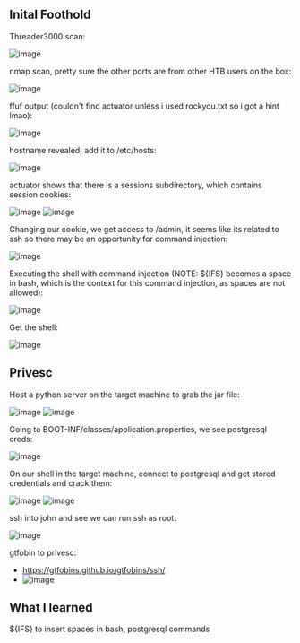 ## Inital Foothold

Threader3000 scan:

![image](https://github.com/michaelwang3668/ctf-writeups/assets/75542248/f1931764-055c-478e-b762-d453ff66a78c)

nmap scan, pretty sure the other ports are from other HTB users on the box:

![image](https://github.com/michaelwang3668/ctf-writeups/assets/75542248/3c220e8e-c0ad-446c-bd4f-7e484984af03)

ffuf output (couldn't find actuator unless i used rockyou.txt so i got a hint lmao):

![image](https://github.com/michaelwang3668/ctf-writeups/assets/75542248/3329ad23-5e99-4207-beb1-4985a709fbac)

hostname revealed, add it to /etc/hosts:

![image](https://github.com/michaelwang3668/ctf-writeups/assets/75542248/ef498ec1-ac09-4fb6-af34-7344ff25545a)


actuator shows that there is a sessions subdirectory, which contains session cookies:

![image](https://github.com/michaelwang3668/ctf-writeups/assets/75542248/9a01c633-1045-4c59-aa18-b5b2455a7d2b)
![image](https://github.com/michaelwang3668/ctf-writeups/assets/75542248/6b3f938c-937b-41a7-bce5-7a7a13764968)

Changing our cookie, we get access to /admin, it seems like its related to ssh so there may be an opportunity for command injection:

![image](https://github.com/michaelwang3668/ctf-writeups/assets/75542248/d2e9841e-9fa6-4f71-9209-155dfbaed2eb)

Executing the shell with command injection (NOTE: ${IFS} becomes a space in bash, which is the context for this command injection, as spaces are not allowed):

![image](https://github.com/michaelwang3668/ctf-writeups/assets/75542248/1238cc20-fc0b-4376-9be2-7611e4636228)

Get the shell:

![image](https://github.com/michaelwang3668/ctf-writeups/assets/75542248/13b568f2-7910-4308-959d-e73b052331d5)

## Privesc

Host a python server on the target machine to grab the jar file:

![image](https://github.com/michaelwang3668/ctf-writeups/assets/75542248/3fd9324f-91e9-4817-8892-21ef23d333c7)
![image](https://github.com/michaelwang3668/ctf-writeups/assets/75542248/f88840d1-3afa-481d-aeb1-dd5e21150227)

Going to BOOT-INF/classes/application.properties, we see postgresql creds:

![image](https://github.com/michaelwang3668/ctf-writeups/assets/75542248/fcc262d7-943f-4e81-82ae-b19c776e5c6c)

On our shell in the target machine, connect to postgresql and get stored credentials and crack them:

![image](https://github.com/michaelwang3668/ctf-writeups/assets/75542248/6ed7ae7e-f756-42a5-94d2-3c776aac1d36)
![image](https://github.com/michaelwang3668/ctf-writeups/assets/75542248/ff555de4-cb4f-4e44-b021-bca97a986764)

ssh into john and see we can run ssh as root:

![image](https://github.com/michaelwang3668/ctf-writeups/assets/75542248/58acc100-cf2f-477d-9fef-06b7e3745558)

gtfobin to privesc:
- https://gtfobins.github.io/gtfobins/ssh/
- ![image](https://github.com/michaelwang3668/ctf-writeups/assets/75542248/10801dc0-48d6-4bfc-b001-5b8530ddfd94)

## What I learned
${IFS} to insert spaces in bash, postgresql commands
